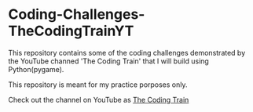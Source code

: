 # Coding-Challenges-TheCodingTrainYT

This repository contains some of the coding challenges demonstrated by the YouTube channed 'The Coding Train' that I will build using Python(pygame).

This repository is meant for my practice porposes only.

Check out the channel on YouTube as [The Coding Train](https://www.youtube.com/user/shiffman)
